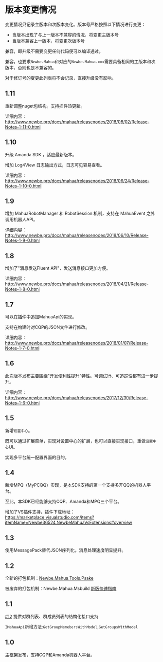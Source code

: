 # 版本变更情况

变更情况只记录主版本和次版本变化。版本号严格按照以下情况进行变更：

- 当版本出现了与上一版本不兼容的情况，将变更主版本号
- 当版本兼容上一版本，将变更次版本号

兼容，即升级不需要变更任何代码便可以编译通过。

兼容，也要求`Newbe.Mahua`和对应的`Newbe.Mahua.xxx`需要具备相同的主版本和次版本，否则也是不兼容的。

对于修订号的变更此列表将不会记录，直接升级没有影响。

## 1.11

重新调整nuget包结构。支持插件热更新。

详细内容：<http://www.newbe.pro/docs/mahua/releasenodes/2018/08/02/Release-Notes-1-11-0.html>

## 1.10

升级 Amanda SDK ，适应最新版本。

增加 Log4View 日志输出方式，日志可见容易查看。

详细内容：<http://www.newbe.pro/docs/mahua/releasenodes/2018/06/24/Release-Notes-1-10-0.html>

## 1.9

增加 MahuaRobotManager 和 RobotSession 机制，支持在 MahuaEvent 之外调用机器人API。

详细内容：<http://www.newbe.pro/docs/mahua/releasenodes/2018/06/10/Release-Notes-1-9-0.html>

## 1.8

增加了"消息发送Fluent API"，发送消息接口更加方便。

详细内容：<http://www.newbe.pro/docs/mahua/releasenodes/2018/04/21/Release-Notes-1-8-0.html>

## 1.7

可以在插件中追加MahuaApi的实现。

支持在构建时对CQP的JSON文件进行修改。

详细内容：<http://www.newbe.pro/docs/mahua/releasenodes/2018/01/07/Release-Notes-1-7-0.html>

## 1.6

此次版本发布主要围绕"开发便利性提升"特性。可调试行、可追踪性都有进一步提升。

详细内容：<http://www.newbe.pro/docs/mahua/releasenodes/2017/12/30/Release-Notes-1-6-0.html>

## 1.5

新增`设置中心`。

既可以通过扩展菜单，实现对设置中心的扩展，也可以直接实现接口，重做`设置中心`UI。

实现多平台统一配置界面的目的。

## 1.4

新增MPQ（MyPCQQ）实现，是本SDK支持的第一个支持多开QQ的机器人平台。

至此，本SDK已经能够支持CQP、Amanda和MPQ三个平台。

增加了VS插件支持，插件下载地址：<https://marketplace.visualstudio.com/items?itemName=Newbe36524.NewbeMahuaVsExtensions#overview>

## 1.3

使用MessagePack替代JSON序列化，消息处理速度明显提升。

## 1.2

全新的打包机制：[Newbe.Mahua.Tools.Psake](https://www.nuget.org/packages/Newbe.Mahua.Tools.Psake/)

被废弃的打包机制：Newbe.Mahua.Msbuild [新版快速指南](http://www.newbe.cf/docs/mahua/2017/10/26/Begin-First-Plugin-With-Mahua-In-v1.2.html)

## 1.1

[#12](https://github.com/Newbe36524/Newbe.Mahua.Framework/issues/12) 提供对群列表、群成员列表的结构化接口支持

`IMahuaApi`新增方法:`GetGroupMemebersWithModel`,`GetGroupsWithModel`

## 1.0

主框架发布，支持CQP和Amanda机器人平台。
